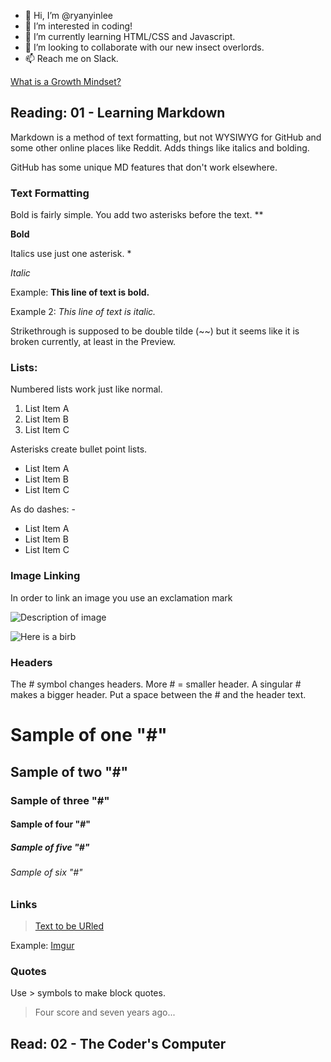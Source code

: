 - 👋 Hi, I’m @ryanyinlee
- 👀 I’m interested in coding!
- 🌱 I’m currently learning HTML/CSS and Javascript.
- 💞️ I’m looking to collaborate with our new insect overlords.
- 📫 Reach me on Slack.

[What is a Growth Mindset?](https://ryanyinlee.github.io/reading-notes/growthmindset.html)


## Reading: 01 - Learning Markdown

Markdown is a method of text formatting, but not WYSIWYG for GitHub and some other online places like Reddit. Adds things like italics and bolding.

GitHub has some unique MD features that don't work elsewhere.

### Text Formatting

Bold is fairly simple. You add two asterisks before the text. **

**Bold**

Italics use just one asterisk. * 

*Italic*

Example: **This line of text is bold.**

Example 2: *This line of text is italic.*

Strikethrough is supposed to be double tilde (~~) but it seems like it is broken currently, at least in the Preview.

### Lists:

Numbered lists work just like normal.

1. List Item A
2. List Item B
3. List Item C

Asterisks create bullet point lists.

* List Item A
* List Item B
* List Item C

As do dashes: -
- List Item A
- List Item B
- List Item C

### Image Linking

In order to link an image you use an exclamation mark

![Description of image](link_to_image.jpeg)

![Here is a birb](https://i.imgur.com/rLua5JM.jpeg)

### Headers

The # symbol changes headers. More # = smaller header. A singular # makes a bigger header. Put a space between the # and the header text.

# Sample of one "#"
## Sample of two "#"
### Sample of three "#"
#### Sample of four "#"
##### Sample of five "#"
###### Sample of six "#"

### Links

> [Text to be URled](URL)

Example: [Imgur](https://www.imgur.com)

### Quotes

Use > symbols to make block quotes.

> Four score and seven years ago...

## Read: 02 - The Coder's Computer



<!---
ryanyinlee/ryanyinlee is a ✨ special ✨ repository because its `README.md` (this file) appears on your GitHub profile.
You can click the Preview link to take a look at your changes.
--->
